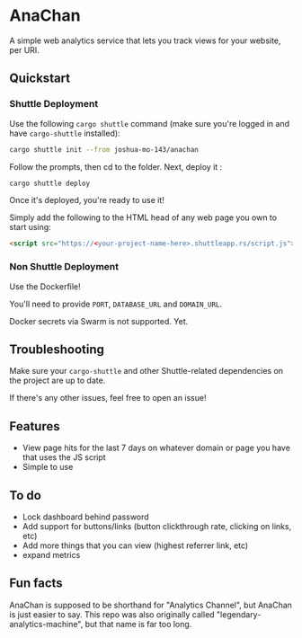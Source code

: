# AnaChan
A simple web analytics service that lets you track views for your website, per URI.

## Quickstart

### Shuttle Deployment
Use the following `cargo shuttle` command (make sure you're logged in and have `cargo-shuttle` installed):
```bash
cargo shuttle init --from joshua-mo-143/anachan
```
Follow the prompts, then cd to the folder.
Next, deploy it :
```bash
cargo shuttle deploy
```
Once it's deployed, you're ready to use it!

Simply add the following to the HTML head of any web page you own to start using:
```html
<script src="https://<your-project-name-here>.shuttleapp.rs/script.js"></script>
``` 

### Non Shuttle Deployment
Use the Dockerfile!

You'll need to provide `PORT`, `DATABASE_URL` and `DOMAIN_URL`.

Docker secrets via Swarm is not supported. Yet.

## Troubleshooting
Make sure your `cargo-shuttle` and other Shuttle-related dependencies on the project are up to date.

If there's any other issues, feel free to open an issue!

## Features 
- View page hits for the last 7 days on whatever domain or page you have that uses the JS script
- Simple to use

## To do
- Lock dashboard behind password
- Add support for buttons/links (button clickthrough rate, clicking on links, etc)
- Add more things that you can view (highest referrer link, etc)
- expand metrics

## Fun facts
AnaChan is supposed to be shorthand for "Analytics Channel", but AnaChan is just easier to say.
This repo was also originally called "legendary-analytics-machine", but that name is far too long.
